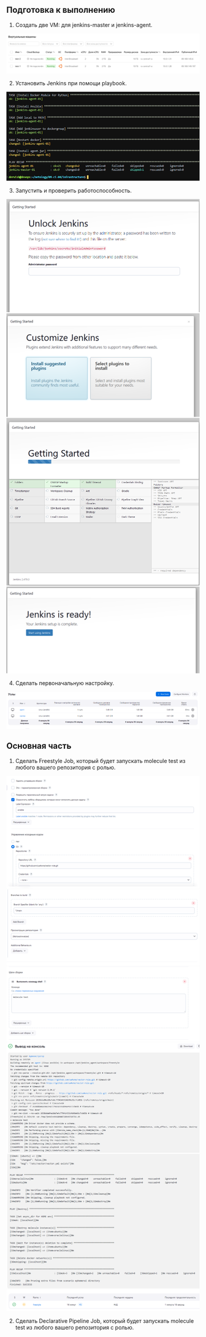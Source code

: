## Подготовка к выполнению

1. Создать две VM: для jenkins-master и jenkins-agent.

![vm](./task1/vm.png)

2. Установить Jenkins при помощи playbook.

![deploy](./task1/deploy.png)

3. Запустить и проверить работоспособность.

![step1](./task1/step1.png)
![step2](./task1/step2.png)
![step3](./task1/step3.png)
![finish](./task1/finish.png)

4. Сделать первоначальную настройку.

![agents](./task1/agents.png)

## Основная часть

1. Сделать Freestyle Job, который будет запускать molecule test из любого вашего репозитория с ролью.

![fstyle1](./task2/fstyle1.png)
![fstyle2](./task2/fstyle2.png)
![fstyle3](./task2/fstyle3.png)
![console1](./task2/console1.png)
![console2](./task2/console2.png)
![result](./task2/result.png)

2. Сделать Declarative Pipeline Job, который будет запускать molecule test из любого вашего репозитория с ролью.